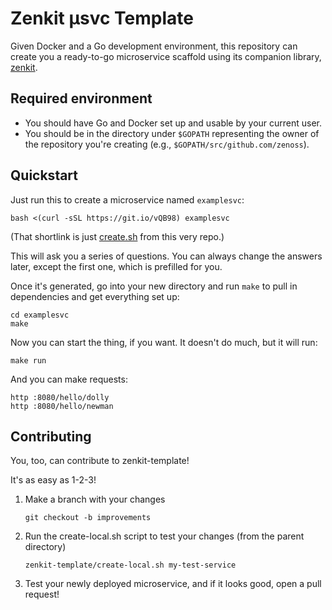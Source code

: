 # Zenkit μsvc Template

Given Docker and a Go development environment, this repository can create you
a ready-to-go microservice scaffold using its companion library,
[zenkit](https://github.com/zenoss/zenkit).

## Required environment
* You should have Go and Docker set up and usable by your current user.
* You should be in the directory under `$GOPATH` representing the owner of the
  repository you're creating (e.g., `$GOPATH/src/github.com/zenoss`).

## Quickstart
Just run this to create a microservice named `examplesvc`:

    bash <(curl -sSL https://git.io/vQB98) examplesvc

(That shortlink is just [create.sh](https://raw.githubusercontent.com/zenoss/zenkit-template/master/create.sh) from this very repo.)

This will ask you a series of questions. You can always change the answers
later, except the first one, which is prefilled for you.

Once it's generated, go into your new directory and run `make` to pull in
dependencies and get everything set up:

    cd examplesvc
    make

Now you can start the thing, if you want. It doesn't do much, but it will
run:

    make run

And you can make requests:

    http :8080/hello/dolly
    http :8080/hello/newman
    
## Contributing
You, too, can contribute to zenkit-template!

It's as easy as 1-2-3!

1. Make a branch with your changes

       git checkout -b improvements

2. Run the create-local.sh script to test your changes (from the parent
   directory)

       zenkit-template/create-local.sh my-test-service

3. Test your newly deployed microservice, and if it looks good, open a pull request!
